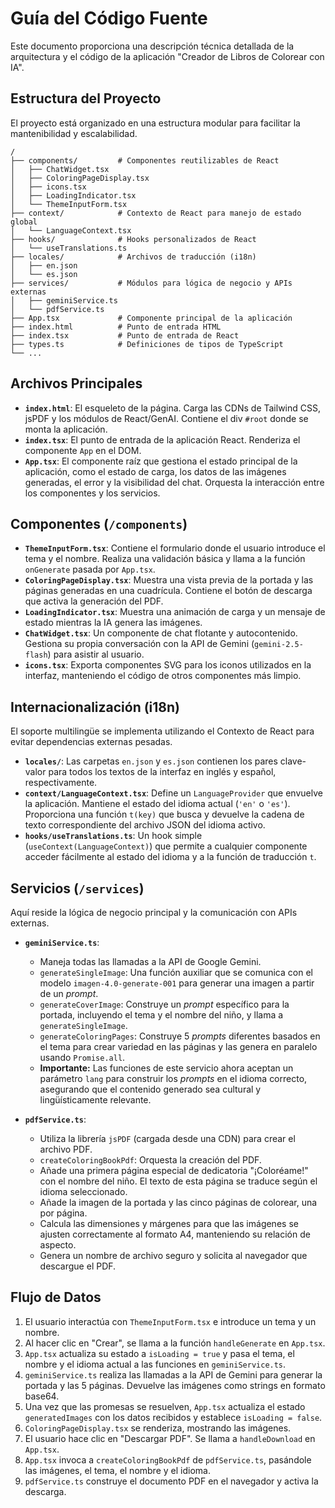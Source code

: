 # Guía del Código Fuente

Este documento proporciona una descripción técnica detallada de la arquitectura y el código de la aplicación "Creador de Libros de Colorear con IA".

## Estructura del Proyecto

El proyecto está organizado en una estructura modular para facilitar la mantenibilidad y escalabilidad.

```
/
├── components/         # Componentes reutilizables de React
│   ├── ChatWidget.tsx
│   ├── ColoringPageDisplay.tsx
│   ├── icons.tsx
│   ├── LoadingIndicator.tsx
│   └── ThemeInputForm.tsx
├── context/            # Contexto de React para manejo de estado global
│   └── LanguageContext.tsx
├── hooks/              # Hooks personalizados de React
│   └── useTranslations.ts
├── locales/            # Archivos de traducción (i18n)
│   ├── en.json
│   └── es.json
├── services/           # Módulos para lógica de negocio y APIs externas
│   ├── geminiService.ts
│   └── pdfService.ts
├── App.tsx             # Componente principal de la aplicación
├── index.html          # Punto de entrada HTML
├── index.tsx           # Punto de entrada de React
├── types.ts            # Definiciones de tipos de TypeScript
└── ...
```

## Archivos Principales

-   **`index.html`**: El esqueleto de la página. Carga las CDNs de Tailwind CSS, jsPDF y los módulos de React/GenAI. Contiene el div `#root` donde se monta la aplicación.
-   **`index.tsx`**: El punto de entrada de la aplicación React. Renderiza el componente `App` en el DOM.
-   **`App.tsx`**: El componente raíz que gestiona el estado principal de la aplicación, como el estado de carga, los datos de las imágenes generadas, el error y la visibilidad del chat. Orquesta la interacción entre los componentes y los servicios.

## Componentes (`/components`)

-   **`ThemeInputForm.tsx`**: Contiene el formulario donde el usuario introduce el tema y el nombre. Realiza una validación básica y llama a la función `onGenerate` pasada por `App.tsx`.
-   **`ColoringPageDisplay.tsx`**: Muestra una vista previa de la portada y las páginas generadas en una cuadrícula. Contiene el botón de descarga que activa la generación del PDF.
-   **`LoadingIndicator.tsx`**: Muestra una animación de carga y un mensaje de estado mientras la IA genera las imágenes.
-   **`ChatWidget.tsx`**: Un componente de chat flotante y autocontenido. Gestiona su propia conversación con la API de Gemini (`gemini-2.5-flash`) para asistir al usuario.
-   **`icons.tsx`**: Exporta componentes SVG para los iconos utilizados en la interfaz, manteniendo el código de otros componentes más limpio.

## Internacionalización (i18n)

El soporte multilingüe se implementa utilizando el Contexto de React para evitar dependencias externas pesadas.

-   **`locales/`**: Las carpetas `en.json` y `es.json` contienen los pares clave-valor para todos los textos de la interfaz en inglés y español, respectivamente.
-   **`context/LanguageContext.tsx`**: Define un `LanguageProvider` que envuelve la aplicación. Mantiene el estado del idioma actual (`'en'` o `'es'`). Proporciona una función `t(key)` que busca y devuelve la cadena de texto correspondiente del archivo JSON del idioma activo.
-   **`hooks/useTranslations.ts`**: Un hook simple (`useContext(LanguageContext)`) que permite a cualquier componente acceder fácilmente al estado del idioma y a la función de traducción `t`.

## Servicios (`/services`)

Aquí reside la lógica de negocio principal y la comunicación con APIs externas.

-   **`geminiService.ts`**:
    -   Maneja todas las llamadas a la API de Google Gemini.
    -   `generateSingleImage`: Una función auxiliar que se comunica con el modelo `imagen-4.0-generate-001` para generar una imagen a partir de un *prompt*.
    -   `generateCoverImage`: Construye un *prompt* específico para la portada, incluyendo el tema y el nombre del niño, y llama a `generateSingleImage`.
    -   `generateColoringPages`: Construye 5 *prompts* diferentes basados en el tema para crear variedad en las páginas y las genera en paralelo usando `Promise.all`.
    -   **Importante:** Las funciones de este servicio ahora aceptan un parámetro `lang` para construir los *prompts* en el idioma correcto, asegurando que el contenido generado sea cultural y lingüísticamente relevante.

-   **`pdfService.ts`**:
    -   Utiliza la librería `jsPDF` (cargada desde una CDN) para crear el archivo PDF.
    -   `createColoringBookPdf`: Orquesta la creación del PDF.
    -   Añade una primera página especial de dedicatoria "¡Coloréame!" con el nombre del niño. El texto de esta página se traduce según el idioma seleccionado.
    -   Añade la imagen de la portada y las cinco páginas de colorear, una por página.
    -   Calcula las dimensiones y márgenes para que las imágenes se ajusten correctamente al formato A4, manteniendo su relación de aspecto.
    -   Genera un nombre de archivo seguro y solicita al navegador que descargue el PDF.

## Flujo de Datos

1.  El usuario interactúa con `ThemeInputForm.tsx` e introduce un tema y un nombre.
2.  Al hacer clic en "Crear", se llama a la función `handleGenerate` en `App.tsx`.
3.  `App.tsx` actualiza su estado a `isLoading = true` y pasa el tema, el nombre y el idioma actual a las funciones en `geminiService.ts`.
4.  `geminiService.ts` realiza las llamadas a la API de Gemini para generar la portada y las 5 páginas. Devuelve las imágenes como strings en formato base64.
5.  Una vez que las promesas se resuelven, `App.tsx` actualiza el estado `generatedImages` con los datos recibidos y establece `isLoading = false`.
6.  `ColoringPageDisplay.tsx` se renderiza, mostrando las imágenes.
7.  El usuario hace clic en "Descargar PDF". Se llama a `handleDownload` en `App.tsx`.
8.  `App.tsx` invoca a `createColoringBookPdf` de `pdfService.ts`, pasándole las imágenes, el tema, el nombre y el idioma.
9.  `pdfService.ts` construye el documento PDF en el navegador y activa la descarga.

